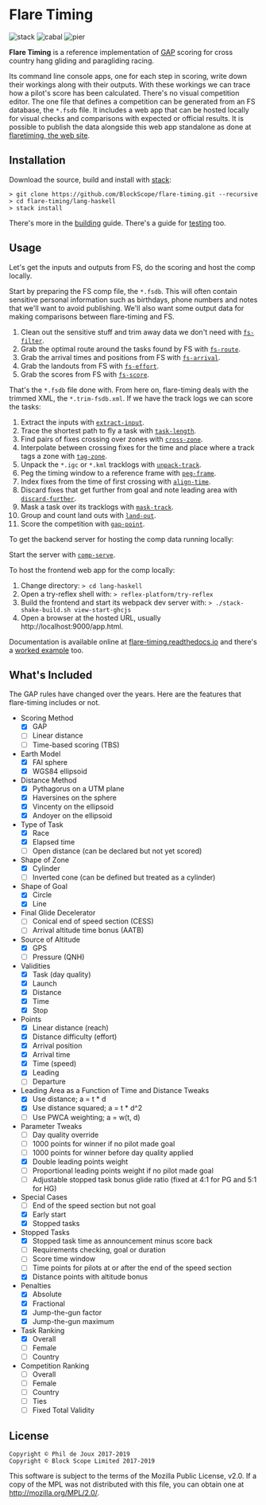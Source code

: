 # Flare Timing

![stack](https://github.com/BlockScope/flare-timing/workflows/stack/badge.svg)
![cabal](https://github.com/BlockScope/flare-timing/workflows/cabal/badge.svg)
![pier](https://github.com/BlockScope/flare-timing/workflows/pier/badge.svg)

**Flare Timing** is a reference implementation of [GAP](lang-haskell/GAP.md)
scoring for cross country hang gliding and paragliding racing.

Its command line console apps, one for each step in scoring, write down their
workings along with their outputs. With these workings we can trace how
a pilot's score has been calculated. There's no visual competition editor. The
one file that defines a competition can be generated from an FS database, the
`*.fsdb` file. It includes a web app that can be hosted locally for visual
checks and comparisons with expected or official results. It is possible to
publish the data alongside this web app standalone as done at [flaretiming, the
web site](https://flaretiming.com).

## Installation

Download the source, build and install with [stack](https://docs.haskellstack.org):

```
> git clone https://github.com/BlockScope/flare-timing.git --recursive
> cd flare-timing/lang-haskell
> stack install
```

There's more in the [building](lang-haskell/BUILDING.md) guide. There's a guide for
[testing](lang-haskell/TESTING.md) too.

## Usage

Let's get the inputs and outputs from FS, do the scoring and host the comp
locally.

Start by preparing the FS comp file, the `*.fsdb`. This will often contain
sensitive personal information such as birthdays, phone numbers and notes that
we'll want to avoid publishing. We'll also want some output data for making
comparisons between flare-timing and FS.

1. Clean out the sensitive stuff and trim away data we don't need with
[`fs-filter`](lang-haskell/flare-timing/prod-apps/fs-filter).  
2. Grab the optimal route around the tasks found by FS with
[`fs-route`](lang-haskell/flare-timing/prod-apps/fs-route).  
3. Grab the arrival times and positions from FS with
[`fs-arrival`](lang-haskell/flare-timing/prod-apps/fs-arrival).  
4. Grab the landouts from FS with
[`fs-effort`](lang-haskell/flare-timing/prod-apps/fs-effort).  
5. Grab the scores from FS with
[`fs-score`](lang-haskell/flare-timing/prod-apps/fs-score).  

That's the `*.fsdb` file done with. From here on, flare-timing deals with the
trimmed XML, the `*.trim-fsdb.xml`. If we have the track logs we can score the
tasks:

1. Extract the inputs with
[`extract-input`](lang-haskell/flare-timing/prod-apps/extract-input).  
2. Trace the shortest path to fly a task with
[`task-length`](lang-haskell/flare-timing/prod-apps/task-length).  
3. Find pairs of fixes crossing over zones with
[`cross-zone`](lang-haskell/flare-timing/prod-apps/cross-zone).  
4. Interpolate between crossing fixes for the time and place where a track tags
a zone with [`tag-zone`](lang-haskell/flare-timing/prod-apps/tag-zone).  
5. Unpack the `*.igc` or `*.kml` tracklogs with
[`unpack-track`](lang-haskell/flare-timing/prod-apps/unpack-track).  
6. Peg the timing window to a reference frame with
[`peg-frame`](lang-haskell/flare-timing/prod-apps/peg-frame).  
7. Index fixes from the time of first crossing with
[`align-time`](lang-haskell/flare-timing/prod-apps/align-time).  
8. Discard fixes that get further from goal and note leading area with
[`discard-further`](lang-haskell/flare-timing/prod-apps/discard-further).  
9. Mask a task over its tracklogs with
[`mask-track`](lang-haskell/flare-timing/prod-apps/mask-track).  
10. Group and count land outs with
[`land-out`](lang-haskell/flare-timing/prod-apps/land-out).  
11. Score the competition with [`gap-point`](lang-haskell/flare-timing/prod-apps/gap-point).  

To get the backend server for hosting the comp data running locally:

Start the server with
[`comp-serve`](lang-haskell/app-serve).  

To host the frontend web app for the comp locally:

1. Change directory:
    `> cd lang-haskell`
2. Open a try-reflex shell with:
    `> reflex-platform/try-reflex`
3. Build the frontend and start its webpack dev server with:
    `> ./stack-shake-build.sh view-start-ghcjs`
4. Open a browser at the hosted URL, usually http://localhost:9000/app.html.

Documentation is available online at
[flare-timing.readthedocs.io](http://flare-timing.readthedocs.io/) and there's
a [worked example](lang-haskell/EXAMPLE.md) too.

## What's Included

The GAP rules have changed over the years. Here are the features that
flare-timing includes or not.

* Scoring Method
    - [x] GAP
    - [ ] Linear distance
    - [ ] Time-based scoring (TBS)
* Earth Model
    - [x] FAI sphere
    - [x] WGS84 ellipsoid
* Distance Method
    - [x] Pythagorus on a UTM plane
    - [x] Haversines on the sphere
    - [x] Vincenty on the ellipsoid
    - [x] Andoyer on the ellipsoid
* Type of Task
    - [x] Race
    - [x] Elapsed time
    - [ ] Open distance (can be declared but not yet scored)
* Shape of Zone
    - [x] Cylinder
    - [ ] Inverted cone (can be defined but treated as a cylinder)
* Shape of Goal
    - [x] Circle
    - [x] Line
* Final Glide Decelerator
    - [ ] Conical end of speed section (CESS)
    - [ ] Arrival altitude time bonus (AATB)
* Source of Altitude
    - [x] GPS
    - [ ] Pressure (QNH)
* Validities
    - [x] Task (day quality)
    - [x] Launch
    - [x] Distance
    - [x] Time
    - [x] Stop
* Points
    - [x] Linear distance (reach)
    - [x] Distance difficulty (effort)
    - [x] Arrival position
    - [x] Arrival time
    - [x] Time (speed)
    - [x] Leading
    - [ ] Departure
* Leading Area as a Function of Time and Distance Tweaks
    - [x] Use distance; a = t * d
    - [x] Use distance squared; a = t * d^2
    - [ ] Use PWCA weighting; a = w(t, d)
* Parameter Tweaks
    - [ ] Day quality override
    - [ ] 1000 points for winner if no pilot made goal
    - [ ] 1000 points for winner before day quality applied
    - [x] Double leading points weight
    - [ ] Proportional leading points weight if no pilot made goal
    - [ ] Adjustable stopped task bonus glide ratio (fixed at 4:1 for PG and 5:1 for HG)
* Special Cases
    - [ ] End of the speed section but not goal
    - [x] Early start
    - [x] Stopped tasks
* Stopped Tasks
    - [x] Stopped task time as announcement minus score back
    - [ ] Requirements checking, goal or duration
    - [ ] Score time window
    - [ ] Time points for pilots at or after the end of the speed section
    - [x] Distance points with altitude bonus
* Penalties
    - [x] Absolute
    - [x] Fractional
    - [x] Jump-the-gun factor
    - [x] Jump-the-gun maximum
* Task Ranking
    - [x] Overall
    - [ ] Female
    - [ ] Country
* Competition Ranking
    - [ ] Overall
    - [ ] Female
    - [ ] Country
    - [ ] Ties
    - [ ] Fixed Total Validity

## License

```
Copyright © Phil de Joux 2017-2019
Copyright © Block Scope Limited 2017-2019
```

This software is subject to the terms of the Mozilla Public License, v2.0. If
a copy of the MPL was not distributed with this file, you can obtain one at
http://mozilla.org/MPL/2.0/.
